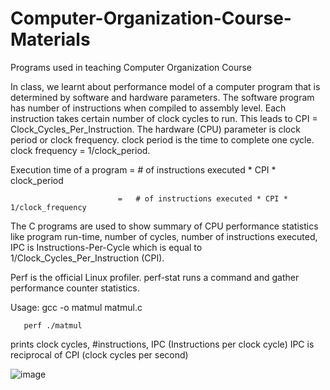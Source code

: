 # Computer-Organization-Course-Materials
Programs used in teaching Computer Organization Course

In class, we learnt about performance model of a computer program that is determined by software and hardware parameters.
The software program has number of instructions when compiled to assembly level. Each instruction takes certain number of clock cycles to run.  This leads to CPI = Clock_Cycles_Per_Instruction. The hardware (CPU) parameter is clock period or clock frequency. clock period is the time to complete one cycle. clock frequency = 1/clock_period.  

Execution time of a program =   # of instructions executed * CPI * clock_period

                            =   # of instructions executed * CPI * 1/clock_frequency
                                       
                               
The C programs are used to show summary of CPU performance statistics like program run-time, number of cycles, number of instructions executed, IPC is Instructions-Per-Cycle which is equal to 1/Clock_Cycles_Per_Instruction (CPI).

Perf is the official Linux profiler.
perf-stat runs a command and gather performance counter statistics.

Usage: gcc -o matmul matmul.c

       perf ./matmul

 prints clock cycles, #instructions, IPC (Instructions per clock cycle)
   IPC is reciprocal of CPI (clock cycles per second)
   
![image](https://user-images.githubusercontent.com/7748220/190540861-712725de-f690-464e-943a-27b043bd5c47.png)

